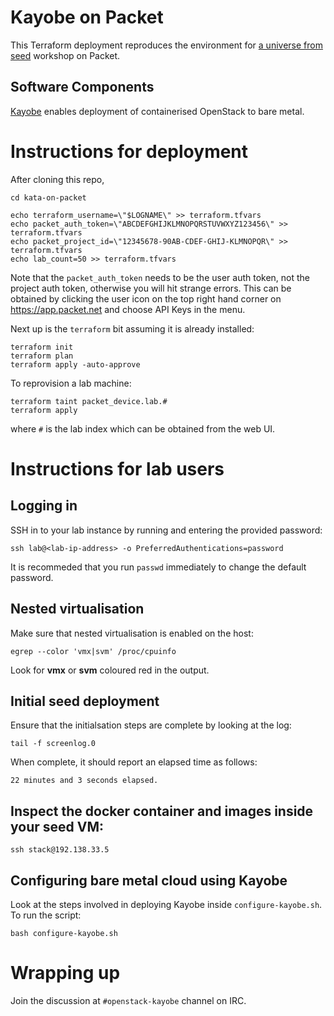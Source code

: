 # Kayobe on Packet

This Terraform deployment reproduces the environment for [a universe from
seed](https://github.com/stackhpc/a-universe-from-nothing) workshop on Packet.

## Software Components

[Kayobe](https://kayobe.readthedocs.io/) enables deployment of containerised
OpenStack to bare metal.

# Instructions for deployment

After cloning this repo,

    cd kata-on-packet    
    
    echo terraform_username=\"$LOGNAME\" >> terraform.tfvars
    echo packet_auth_token=\"ABCDEFGHIJKLMNOPQRSTUVWXYZ123456\" >> terraform.tfvars
    echo packet_project_id=\"12345678-90AB-CDEF-GHIJ-KLMNOPQR\" >> terraform.tfvars
    echo lab_count=50 >> terraform.tfvars

Note that the `packet_auth_token` needs to be the user auth token, not the
project auth token, otherwise you will hit strange errors. This can be
obtained by clicking the user icon on the top right hand corner on
https://app.packet.net and choose API Keys in the menu.

Next up is the `terraform` bit assuming it is already installed:

    terraform init
    terraform plan
    terraform apply -auto-approve

To reprovision a lab machine:

    terraform taint packet_device.lab.#
    terraform apply

where `#` is the lab index which can be obtained from the web UI.

# Instructions for lab users

## Logging in

SSH in to your lab instance by running and entering the provided password:

    ssh lab@<lab-ip-address> -o PreferredAuthentications=password

It is recommeded that you run `passwd` immediately to change the default password.

## Nested virtualisation

Make sure that nested virtualisation is enabled on the host:

    egrep --color 'vmx|svm' /proc/cpuinfo

Look for **vmx** or **svm** coloured red in the output.

## Initial seed deployment

Ensure that the initialsation steps are complete by looking at the log:

    tail -f screenlog.0

When complete, it should report an elapsed time as follows:

    22 minutes and 3 seconds elapsed.

## Inspect the docker container and images inside your seed VM:

    ssh stack@192.138.33.5

## Configuring bare metal cloud using Kayobe

Look at the steps involved in deploying Kayobe inside `configure-kayobe.sh`. To
run the script:

    bash configure-kayobe.sh

# Wrapping up

Join the discussion at `#openstack-kayobe` channel on IRC.
